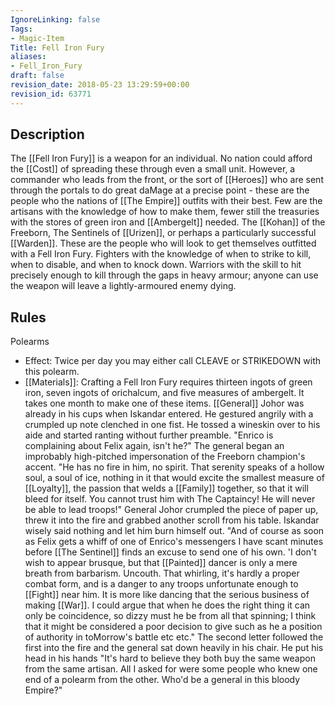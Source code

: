 ```yaml
---
IgnoreLinking: false
Tags:
- Magic-Item
Title: Fell Iron Fury
aliases:
- Fell_Iron_Fury
draft: false
revision_date: 2018-05-23 13:29:59+00:00
revision_id: 63771
---
```


## Description
The [[Fell Iron Fury]] is a weapon for an individual. No nation could afford the [[Cost]] of spreading these through even a small unit. However, a commander who leads from the front, or the sort of [[Heroes]] who are sent through the portals to do great daMage at a precise point - these are the people who the nations of [[The Empire]] outfits with their best. Few are the artisans with the knowledge of how to make them, fewer still the treasuries with the stores of green iron and [[Ambergelt]] needed.
The [[Kohan]] of the Freeborn, The Sentinels of [[Urizen]], or perhaps a particularly successful [[Warden]]. These are the people who will look to get themselves outfitted with a Fell Iron Fury. Fighters with the knowledge of when to strike to kill, when to disable, and when to knock down. Warriors with the skill to hit precisely enough to kill through the gaps in heavy armour; anyone can use the weapon will leave a lightly-armoured enemy dying.
## Rules
Polearms
* Effect: Twice per day you may either call CLEAVE or STRIKEDOWN with this polearm.
* [[Materials]]: Crafting a Fell Iron Fury requires thirteen ingots of green iron, seven ingots of orichalcum, and five measures of ambergelt. It takes one month to make one of these items.
[[General]] Johor was already in his cups when Iskandar entered. He gestured angrily with a crumpled up note clenched in one fist. He tossed a wineskin over to his aide and started ranting without further preamble.
"Enrico is complaining about Felix again, isn't he?" The general began an improbably high-pitched impersonation of the Freeborn champion's accent. "He has no fire in him, no spirit. That serenity speaks of a hollow soul, a soul of ice, nothing in it that would excite the smallest measure of [[Loyalty]], the passion that welds a [[Family]] together, so that it will bleed for itself. You cannot trust him with The Captaincy! He will never be able to lead troops!"
General Johor crumpled the piece of paper up, threw it into the fire and grabbed another scroll from his table. Iskandar wisely said nothing and let him burn himself out.
"And of course as soon as Felix gets a whiff of one of Enrico's messengers I have scant minutes before [[The Sentinel]] finds an excuse to send one of his own. 'I don't wish to appear brusque, but that [[Painted]] dancer is only a mere breath from barbarism. Uncouth. That whirling, it's hardly a proper combat form, and is a danger to any troops unfortunate enough to [[Fight]] near him. It is more like dancing that the serious business of making [[War]]. I could argue that when he does the right thing it can only be coincidence, so dizzy must he be from all that spinning; I think that it might be considered a poor decision to give such as he a position of authority in toMorrow's battle etc etc."
The second letter followed the first into the fire and the general sat down heavily in his chair. He put his head in his hands
"It's hard to believe they both buy the same weapon from the same artisan. All I asked for were some people who knew one end of a polearm from the other. Who'd be a general in this bloody Empire?"
